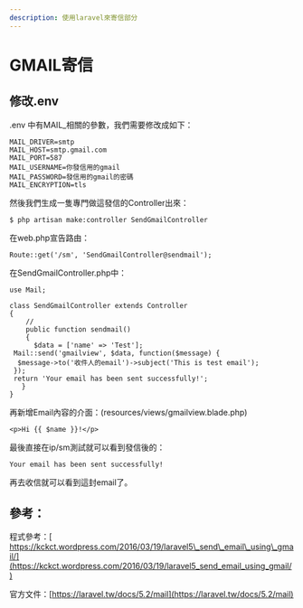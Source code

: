 ```yaml
---
description: 使用laravel來寄信部分
---
```


# GMAIL寄信

## 修改.env

.env 中有MAIL\_相關的參數，我們需要修改成如下：

```text
MAIL_DRIVER=smtp
MAIL_HOST=smtp.gmail.com
MAIL_PORT=587
MAIL_USERNAME=你發信用的gmail
MAIL_PASSWORD=發信用的gmail的密碼
MAIL_ENCRYPTION=tls
```

然後我們生成一隻專門做這發信的Controller出來：

```text
$ php artisan make:controller SendGmailController
```

在web.php宣告路由：

```text
Route::get('/sm', 'SendGmailController@sendmail');
```

在SendGmailController.php中：

```text
use Mail;

class SendGmailController extends Controller
{
    //
    public function sendmail()
    {
      $data = ['name' => 'Test'];
 Mail::send('gmailview', $data, function($message) {
  $message->to('收件人的email')->subject('This is test email');
 });
 return 'Your email has been sent successfully!';
   }
}
```

再新增Email內容的介面：\(resources/views/gmailview.blade.php\)

```text
<p>Hi {{ $name }}!</p>
```

最後直接在ip/sm測試就可以看到發信後的：

```text
Your email has been sent successfully!
```

再去收信就可以看到這封email了。

## 參考：

程式參考：[ https://kckct.wordpress.com/2016/03/19/laravel5\_send\_email\_using\_gmail/](https://kckct.wordpress.com/2016/03/19/laravel5_send_email_using_gmail/)

官方文件：[https://laravel.tw/docs/5.2/mail](https://laravel.tw/docs/5.2/mail)

